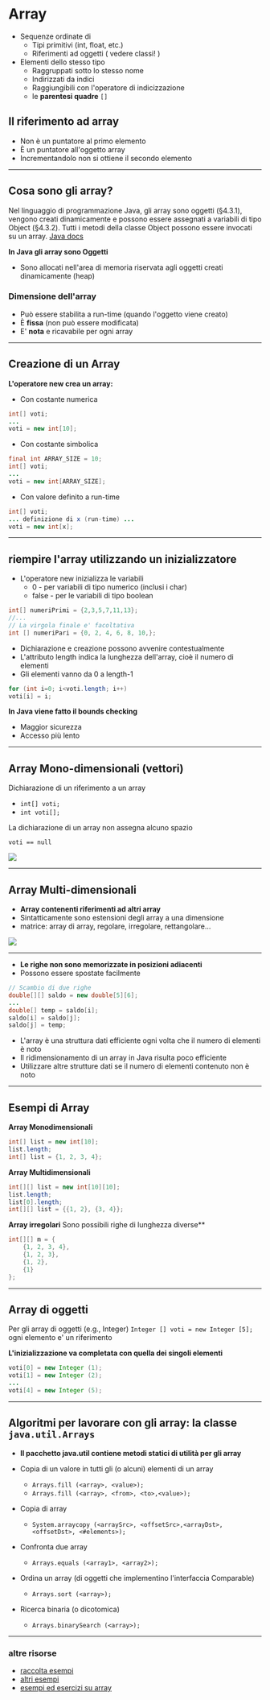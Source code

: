 # Array

* Sequenze ordinate di
  * Tipi primitivi (int, float, etc.)
  * Riferimenti ad oggetti ( vedere classi! )
* Elementi dello stesso tipo
    * Raggruppati sotto lo stesso nome
    * Indirizzati da indici
    * Raggiungibili con l'operatore di indicizzazione
    * le **parentesi quadre** `[]`

## Il riferimento ad array

* Non è un puntatore al primo elemento
* È un puntatore all'oggetto array
* Incrementandolo non si ottiene il secondo elemento

---

## Cosa sono gli array?

Nel linguaggio di programmazione Java, gli array sono oggetti (§4.3.1), vengono creati dinamicamente e possono essere assegnati a variabili di tipo Object (§4.3.2). Tutti i metodi della classe Object possono essere invocati su un array.
[Java docs](https://docs.oracle.com/javase/specs/jls/se7/html/jls-10.html)

**In Java gli array sono Oggetti**
* Sono allocati nell'area di memoria riservata agli oggetti creati dinamicamente (heap)

### Dimensione dell'array

* Può essere stabilita a run-time (quando l'oggetto viene creato)
* È **fissa** (non può essere modificata)
* E' **nota** e ricavabile per ogni array

---

## Creazione di un Array

**L'operatore new crea un array:**
* Con costante numerica

```java
int[] voti;
...
voti = new int[10];
```

*  Con costante simbolica
```java
final int ARRAY_SIZE = 10;
int[] voti;
...
voti = new int[ARRAY_SIZE];
```

*  Con valore definito a run-time
```java
int[] voti;
... definizione di x (run-time) ...
voti = new int[x];
```

---

## riempire l'array utilizzando un inizializzatore

* L'operatore new inizializza le variabili
  * 0 - per variabili di tipo numerico (inclusi i char)
  * false - per le variabili di tipo boolean


```java
int[] numeriPrimi = {2,3,5,7,11,13};
//...
// La virgola finale e' facoltativa
int [] numeriPari = {0, 2, 4, 6, 8, 10,};
```

* Dichiarazione e creazione possono avvenire contestualmente
* L'attributo length indica la lunghezza dell'array, cioè il numero di elementi
* Gli elementi vanno da 0 a length-1

```java
for (int i=0; i<voti.length; i++)
voti[i] = i;
```

**In Java viene fatto il bounds checking**

* Maggior sicurezza
* Accesso più lento

---

## Array Mono-dimensionali (vettori)

Dichiarazione di un riferimento a un array

* `int[] voti;`
* `int voti[];`

La dichiarazione di un array non assegna alcuno spazio

`voti == null`

![](https://raw.githubusercontent.com/maboglia/CorsoJava/master/appunti/img/Language/04_array/array.png)

---

## Array Multi-dimensionali

* **Array contenenti riferimenti ad altri array**
* Sintatticamente sono estensioni degli array a una dimensione
* matrice: array di array, regolare, irregolare, rettangolare...

![](https://raw.githubusercontent.com/maboglia/CorsoJava/master/appunti/img/Language/04_array/array2d.png)

---

* **Le righe non sono memorizzate in posizioni adiacenti**
* Possono essere spostate facilmente

```java
// Scambio di due righe
double[][] saldo = new double[5][6];
...
double[] temp = saldo[i];
saldo[i] = saldo[j];
saldo[j] = temp;
```

* L'array è una struttura dati efficiente ogni volta che il numero di elementi è noto
* Il ridimensionamento di un array in Java risulta poco efficiente
* Utilizzare altre strutture dati se il numero di elementi contenuto non è noto

---
## Esempi di Array

**Array Monodimensionali**

```java
int[] list = new int[10];
list.length;
int[] list = {1, 2, 3, 4};

```

**Array Multidimensionali**

```java
int[][] list = new int[10][10];
list.length;
list[0].length;
int[][] list = {{1, 2}, {3, 4}};

```

**Array irregolari**
Sono possibili righe di lunghezza diverse**

```java
int[][] m = {
    {1, 2, 3, 4},
    {1, 2, 3},
    {1, 2},
    {1}
};

```

---

## Array di oggetti

Per gli array di oggetti (e.g., Integer) `Integer [] voti = new Integer [5];` ogni elemento e' un riferimento

**L'inizializzazione va completata con quella dei singoli elementi**

```java
voti[0] = new Integer (1);
voti[1] = new Integer (2);
...
voti[4] = new Integer (5);
```

---

## Algoritmi per lavorare con gli array: la classe `java.util.Arrays`

* **Il pacchetto java.util contiene metodi statici di utilità per gli array**

* Copia di un valore in tutti gli (o alcuni) elementi di un array
  * `Arrays.fill (<array>, <value>);`
  * `Arrays.fill (<array>, <from>, <to>,<value>);`
* Copia di array
  * `System.arraycopy (<arraySrc>, <offsetSrc>,<arrayDst>, <offsetDst>, <#elements>);`
* Confronta due array
  * `Arrays.equals (<array1>, <array2>);`
* Ordina un array (di oggetti che implementino l'interfaccia Comparable)
  * `Arrays.sort (<array>);`
* Ricerca binaria (o dicotomica)
  * `Arrays.binarySearch (<array>);`

---

### altre risorse

* [raccolta esempi](https://github.com/maboglia/CorsoJava/blob/master/esempi/05_Array.md)
* [altri esempi](https://github.com/maboglia/CorsoJava/blob/master/esempi/03_array)
* [esempi ed esercizi su array](https://gist.github.com/maboglia/112d52611f8fa02c1772e0b48405fc72)
